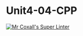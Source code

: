 # Unit4-04-CPP
[![Mr Coxall's Super Linter](https://github.com/ICS3U-Programming-Kent-Gatera/Unit4-04-CPP/workflows/Mr%20Coxall's%20Super%20Linter/badge.svg)](https://github.com/ICS3U-Programming-Kent-Gatera/Unit4-04-CPP/actions/)
